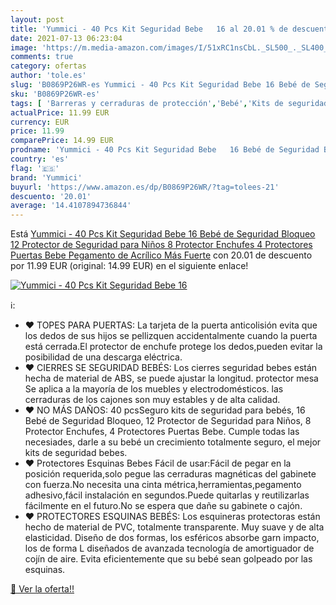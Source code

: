 ```yaml
---
layout: post
title: 'Yummici - 40 Pcs Kit Seguridad Bebe   16 al 20.01 % de descuento'
date: 2021-07-13 06:23:04
image: 'https://m.media-amazon.com/images/I/51xRC1nsCbL._SL500_._SL400_.jpg'
comments: true
category: ofertas
author: 'tole.es'
slug: 'B0869P26WR-es Yummici - 40 Pcs Kit Seguridad Bebe 16 Bebé de Seguridad...'
sku: 'B0869P26WR-es'
tags: [ 'Barreras y cerraduras de protección','Bebé','Kits de seguridad','Seguridad','bebe','bebé','yummici', ]
actualPrice: 11.99 EUR
currency: EUR
price: 11.99
comparePrice: 14.99 EUR
prodname: 'Yummici - 40 Pcs Kit Seguridad Bebe   16 Bebé de Seguridad Bloqueo  12 Protector de Seguridad para Niños  8 Protector Enchufes  4 Protectores Puertas Bebe   Pegamento de Acrílico Más Fuerte'
country: 'es'
flag: '🇪🇸'
brand: 'Yummici'
buyurl: 'https://www.amazon.es/dp/B0869P26WR/?tag=tolees-21'
descuento: '20.01'
average: '14.4107894736844'
---
```


Está [Yummici - 40 Pcs Kit Seguridad Bebe   16 Bebé de Seguridad Bloqueo  12 Protector de Seguridad para Niños  8 Protector Enchufes  4 Protectores Puertas Bebe   Pegamento de Acrílico Más Fuerte](https://www.amazon.es/dp/B0869P26WR/?tag=tolees-21) con 20.01 de descuento por 11.99 EUR (original: 14.99 EUR) en el siguiente enlace!

[![Yummici - 40 Pcs Kit Seguridad Bebe   16](https://m.media-amazon.com/images/I/51xRC1nsCbL._SL500_._SL400_.jpg)](https://www.amazon.es/dp/B0869P26WR/?tag=tolees-21)

ℹ️:

- ❤ TOPES PARA PUERTAS: La tarjeta de la puerta anticolisión evita que los dedos de sus hijos se pellizquen accidentalmente cuando la puerta está cerrada.El protector de enchufe protege los dedos,pueden evitar la posibilidad de una descarga eléctrica.
- ❤ CIERRES SE SEGURIDAD BEBÉS: Los cierres seguridad bebes están hecha de material de ABS, se puede ajustar la longitud. protector mesa Se aplica a la mayoría de los muebles y electrodomésticos. las cerraduras de los cajones son muy estables y de alta calidad.
- ❤ NO MÁS DAÑOS: 40 pcsSeguro kits de seguridad para bebés, 16 Bebé de Seguridad Bloqueo, 12 Protector de Seguridad para Niños, 8 Protector Enchufes, 4 Protectores Puertas Bebe. Cumple todas las necesiades, darle a su bebé un crecimiento totalmente seguro, el mejor kits de seguridad bebes.
- ❤ Protectores Esquinas Bebes Fácil de usar:Fácil de pegar en la posición requerida,solo pegue las cerraduras magnéticas del gabinete con fuerza.No necesita una cinta métrica,herramientas,pegamento adhesivo,fácil instalación en segundos.Puede quitarlas y reutilizarlas fácilmente en el futuro.No se espera que dañe su gabinete o cajón.
- ❤ PROTECTORES ESQUINAS BEBÉS: Los esquineras protectoras están hecho de material de PVC, totalmente transparente. Muy suave y de alta elasticidad. Diseño de dos formas, los esféricos absorbe garn impacto, los de forma L diseñados de avanzada tecnología de amortiguador de cojín de aire. Evita eficientemente que su bebé sean golpeado por las esquinas.

[🛒 Ver la oferta!!](https://www.amazon.es/dp/B0869P26WR/?tag=tolees-21)
